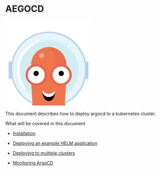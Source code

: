# AEGOCD

![alt text](images/argocd.png "Title")

This document describes how to deploy argocd to a kubernetes cluster.

What will be covered in this document

* [Installation](./Documentation/Installation.md)

* [Deploying an example HELM application](./Documentation/Helm.md)

* [Deploying to multiple clusters](./Documentation/multiple-clusters.md)

* [Monitoring ArgoCD](./Documentation/monitoring.md)
